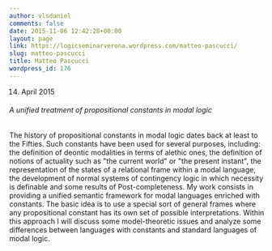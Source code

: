 ```yaml
---
author: vlsdaniel
comments: false
date: 2015-11-06 12:42:28+00:00
layout: page
link: https://logicseminarverona.wordpress.com/matteo-pascucci/
slug: matteo-pascucci
title: Matteo Pascucci
wordpress_id: 176
---
```


14. April 2015


###### A unified treatment of propositional constants in modal logic


The history of propositional constants in modal logic dates back at least to
the Fifties. Such constants have been used for several purposes, including:
the definition of deontic modalities in terms of alethic ones, the
definition of notions of actuality such as "the current world" or "the
present instant", the representation of the states of a relational frame
within a modal language, the development of normal systems of contingency
logic in which necessity is definable and some results of Post-completeness.
My work consists in providing a unified semantic framework for modal
languages enriched with constants. The basic idea is to use a special sort
of general frames where any propositional constant has its own set of
possible interpretations. Within this approach I will discuss some
model-theoretic issues and analyze some differences between languages with
constants and standard languages of modal logic.
